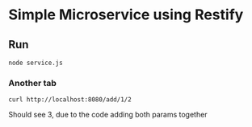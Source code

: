 # Simple Microservice using Restify

## Run
`node service.js`

### Another tab
`curl http://localhost:8080/add/1/2`

Should see 3, due to the code adding both params together
